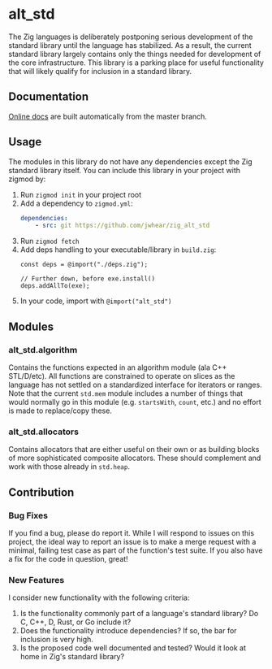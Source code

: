 # alt_std
The Zig languages is deliberately postponing serious development of the standard library until the language has stabilized.  As a result, the current standard library largely contains only the things needed for development of the core infrastructure.  This library is a parking place for useful functionality that will likely qualify for inclusion in a standard library.

## Documentation
[Online docs](https://jwhear.github.io/zig_alt_std/index.html#root) are built automatically from the master branch.

## Usage
The modules in this library do not have any dependencies except the Zig standard library itself.  You can include this library in your project with zigmod by:
1. Run `zigmod init` in your project root
2. Add a dependency to `zigmod.yml`:
   ```yaml
   dependencies:
       - src: git https://github.com/jwhear/zig_alt_std
   ```
3. Run `zigmod fetch`
4. Add deps handling to your executable/library in `build.zig`:
   ```zig
   const deps = @import("./deps.zig");

   // Further down, before exe.install()
   deps.addAllTo(exe);
   ```
5. In your code, import with `@import("alt_std")`


## Modules
### alt_std.algorithm
Contains the functions expected in an algorithm module (ala C++ STL/D/etc).  All functions are constrained to operate on slices as the language has not settled on a standardized interface for iterators or ranges.  Note that the current `std.mem` module includes a number of things that would normally go in this module (e.g. `startsWith`, `count`, etc.) and no effort is made to replace/copy these.

### alt_std.allocators
Contains allocators that are either useful on their own or as building blocks of more sophisticated composite allocators.  These should complement and work with those already in `std.heap`.

## Contribution
### Bug Fixes
If you find a bug, please do report it.  While I will respond to issues on this project, the ideal way to report an issue is to make a merge request with a minimal, failing test case as part of the function's test suite.  If you also have a fix for the code in question, great!

### New Features
I consider new functionality with the following criteria:
1) Is the functionality commonly part of a language's standard library?  Do C, C++, D, Rust, or Go include it?
2) Does the functionality introduce dependencies?  If so, the bar for inclusion is very high.
3) Is the proposed code well documented and tested?  Would it look at home in Zig's standard library?
